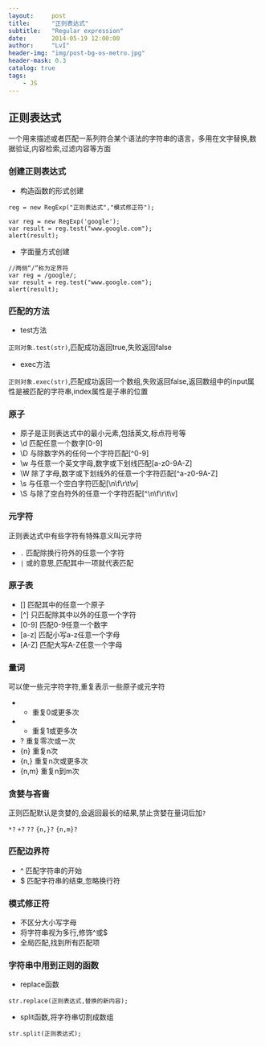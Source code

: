 ```yaml
---
layout:     post
title:      "正则表达式"
subtitle:   "Regular expression"
date:       2014-05-19 12:00:00
author:     "LvI"
header-img: "img/post-bg-os-metro.jpg"
header-mask: 0.3
catalog: true
tags:
    - JS
---
```


## 正则表达式

一个用来描述或者匹配一系列符合某个语法的字符串的语言，多用在文字替换,数据验证,内容检索,过滤内容等方面

### 创建正则表达式

- 构造函数的形式创建

`reg = new RegExp("正则表达式","模式修正符");`

```
var reg = new RegExp('google');
var result = reg.test("www.google.com");
alert(result);
```

- 字面量方式创建

```
//两侧“/”称为定界符
var reg = /google/;
var result = reg.test("www.google.com");
alert(result);
```

### 匹配的方法

- test方法

`正则对象.test(str)`,匹配成功返回true,失败返回false

- exec方法

`正则对象.exec(str)`,匹配成功返回一个数组,失败返回false,返回数组中的input属性是被匹配的字符串,index属性是子串的位置

### 原子

- 原子是正则表达式中的最小元素,包括英文,标点符号等
- \d 匹配任意一个数字[0-9]
- \D 与除数字外的任何一个字符匹配[^0-9]
- \w 与任意一个英文字母,数字或下划线匹配[a-z0-9A-Z]
- \W 除了字母,数字或下划线外的任意一个字符匹配[^a-z0-9A-Z]
- \s 与任意一个空白字符匹配[\n\f\r\t\v]
- \S 与除了空白符外的任意一个字符匹配[^\n\f\r\t\v]

### 元字符

正则表达式中有些字符有特殊意义叫元字符

- `.` 匹配除换行符外的任意一个字符
- `|` 或的意思,匹配其中一项就代表匹配

### 原子表

- [] 匹配其中的任意一个原子
- [^] 只匹配除其中以外的任意一个字符
- [0-9] 匹配0-9任意一个数字
- [a-z] 匹配小写a-z任意一个字母
- [A-Z] 匹配大写A-Z任意一个字母

### 量词

可以使一些元字符字符,重复表示一些原子或元字符

- * 重复0或更多次
- + 重复1或更多次
- ? 重复零次或一次
- {n} 重复n次
- {n,} 重复n次或更多次
- {n,m} 重复n到m次

### 贪婪与吝啬

正则匹配默认是贪婪的,会返回最长的结果,禁止贪婪在量词后加`?`

`*?` `+?` `??` `{n,}?` `{n,m}?`

### 匹配边界符

- ^ 匹配字符串的开始
- $ 匹配字符串的结束,忽略换行符

### 模式修正符

- 不区分大小写字母
- 将字符串视为多行,修饰^或$
- 全局匹配,找到所有匹配项

### 字符串中用到正则的函数

- replace函数

```
str.replace(正则表达式,替换的新内容);
```

- split函数,将字符串切割成数组

```
str.split(正则表达式);
```

